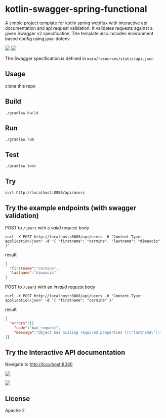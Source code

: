 # kotlin-swagger-spring-functional

A simple project template for kotlin spring webflux with interactive api documentation and api request validation. It validates requests against a given Swagger v2 specification. The template also includes environment based config using java-dotenv

![](https://github.com/cdimascio/kotlin-swagger-spring-functional-template/blob/master/assets/kotlin.jpeg?raw=tru)
![](https://github.com/cdimascio/kotlin-swagger-spring-functional-template/blob/master/assets/spring5.png?raw=true)

The Swagger specification is defined in `main/resources/static/api.json`

## Usage

clone this repo

## Build

```shell
./gradlew build
```

## Run

```shell
./gradlew run
```

## Test

```shell
./gradlew test
```

## Try

```xml
curl http://localhost:8080/api/users
```

## Try the example endpoints (with swagger validation)

POST to `/users` with a *valid* request body

```shell
curl -X POST http://localhost:8080/api/users -H "Content-Type: application/json" -d '{ "firstname": "carmine", "lastname": "dimascio" }'    
```

result

```json
{
  "firstname":"carmine",
  "lastname":"dimascio"
}
```

POST to `/users` with an *invalid* request body

```shell
curl -X POST http://localhost:8080/api/users -H "Content-Type: application/json" -d '{ "firstname": "carmine" }'
```

result

```json
{
  "errors":[{
    "code":"bad_request",
    "message":"Object has missing required properties ([\"lastname\"])"}
]}
```

## Try the Interactive API documentation
 
Navigate to [http://localhost:8080](http://localhost:8080)

![](https://github.com/cdimascio/kotlin-swagger-spring-functional-template/blob/master/assets/swagger1.png?raw=true)

![](https://github.com/cdimascio/kotlin-swagger-spring-functional-template/blob/master/assets/swagger2.png?raw=true)

 
## License
Apache 2